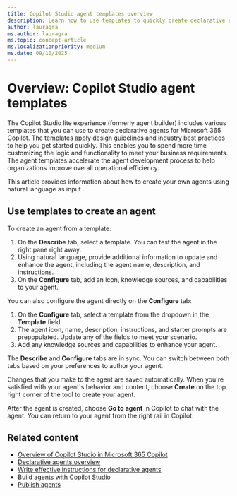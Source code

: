 ```yaml
---
title: Copilot Studio agent templates overview
description: Learn how to use templates to quickly create declarative agents for Microsoft 365 Copilot in Copilot Studio to create a declarative agent.
author: lauragra
ms.author: lauragra
ms.topic: concept-article
ms.localizationpriority: medium
ms.date: 09/10/2025
---
```


# Overview: Copilot Studio agent templates

The Copilot Studio lite experience (formerly agent builder) includes various templates that you can use to create declarative agents for Microsoft 365 Copilot. The templates apply design guidelines and industry best practices to help you get started quickly. This enables you to spend more time customizing the logic and functionality to meet your business requirements. The agent templates accelerate the agent development process to help organizations improve overall operational efficiency.

This article provides information about how to create your own agents using natural language as input .

## Use templates to create an agent

To create an agent from a template:

1. On the **Describe** tab, select a template. You can test the agent in the right pane right away.
2. Using natural language, provide additional information to update and enhance the agent, including the agent name, description, and instructions.
3. On the **Configure** tab, add an icon, knowledge sources, and capabilities to your agent.

You can also configure the agent directly on the **Configure** tab:

1. On the **Configure** tab, select a template from the dropdown in the **Template** field.
2. The agent icon, name, description, instructions, and starter prompts are prepopulated. Update any of the fields to meet your scenario.
3. Add any knowledge sources and capabilities to enhance your agent.

The **Describe** and **Configure** tabs are in sync. You can switch between both tabs based on your preferences to author your agent.

Changes that you make to the agent are saved automatically. When you're satisfied with your agent's behavior and content, choose **Create** on the top right corner of the tool to create your agent.

After the agent is created, choose **Go to agent** in Copilot to chat with the agent. You can return to your agent from the right rail in Copilot.

## Related content

- [Overview of Copilot Studio in Microsoft 365 Copilot](copilot-studio-lite-experience.md)
- [Declarative agents overview](overview-declarative-agent.md)
- [Write effective instructions for declarative agents](declarative-agent-instructions.md)
- [Build agents with Copilot Studio](copilot-studio-lite-build.md)
- [Publish agents](copilot-studio-lite-publish.md)